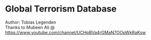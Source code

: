 # Global Terrorism Database
Author: Tobias Legenden \
Thanks to Mubeen Ali @ https://www.youtube.com/channel/UCHpBVa4rGMaN7OOpWkRaKsw
